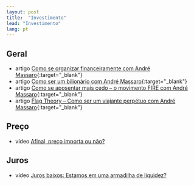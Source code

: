 ```yaml
---
layout: post
title:  "Investimento"
lead: "Investimento"
lang: pt
---
```


## Geral

* <span class="badge badge-primary">artigo</span> [Como se organizar financeiramente com André Massaro](https://www.andremassaro.com.br/como-se-organizar-financeiramente/){:target="_blank"}
* <span class="badge badge-primary">artigo</span> [Como ser um bilionário com André Massaro](https://www.andremassaro.com.br/como-ser-um-bilionario/){:target="_blank"}
* <span class="badge badge-primary">artigo</span> [Como se aposentar mais cedo – o movimento FIRE com André Massaro](https://www.andremassaro.com.br/como-se-aposentar-mais-cedo-movimento-fire/){:target="_blank"}
* <span class="badge badge-primary">artigo</span> [Flag Theory – Como ser um viajante perpétuo com André Massaro](https://www.andremassaro.com.br/flag-theory/){:target="_blank"}

## Preço

* <span class="badge badge-primary">vídeo</span> [Afinal, preço importa ou não?](price/)

## Juros

* <span class="badge badge-primary">vídeo</span> [Juros baixos: Estamos em uma armadilha de liquidez?](liquidity-trap/)
